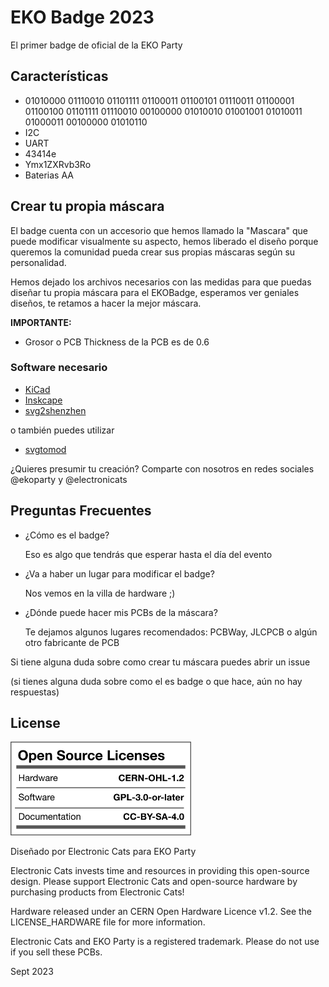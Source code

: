 # EKO Badge 2023

El primer badge de  oficial de la EKO Party

## Características

- 01010000 01110010 01101111 01100011 01100101 01110011 01100001 01100100 01101111 01110010 00100000 01010010 01001001 01010011 01000011 00100000 01010110
- I2C
- UART
- 43414e
- Ymx1ZXRvb3Ro
- Baterias AA

## Crear tu propia máscara

El badge cuenta con un accesorio que hemos llamado la "Mascara" que puede modificar visualmente su aspecto, hemos liberado el diseño porque queremos la comunidad pueda crear sus propias máscaras según su personalidad. 

Hemos dejado los archivos necesarios con las medidas para que puedas diseñar tu propia máscara para el EKOBadge, esperamos ver geniales diseños, te retamos a hacer la mejor máscara.

**IMPORTANTE:**
- Grosor o PCB Thickness de la PCB es de 0.6

### Software necesario

- [KiCad](https://www.kicad.org/) 
- [Inskcape](https://inkscape.org/es/)
- [svg2shenzhen](https://github.com/badgeek/svg2shenzhen)

o también puedes utilizar

- [svgtomod](https://github.com/mtl/svg2mod) 

¿Quieres presumir tu creación? Comparte con nosotros en redes sociales @ekoparty y @electronicats

## Preguntas Frecuentes

- ¿Cómo es el badge? 

  Eso es algo que tendrás que esperar hasta el día del evento

- ¿Va a haber un lugar para modificar el badge? 

  Nos vemos en la villa de hardware ;)

- ¿Dónde puede hacer mis PCBs de la máscara? 

  Te dejamos algunos lugares recomendados:
  PCBWay, JLCPCB o algún otro fabricante de PCB

Si tiene alguna duda sobre como crear tu máscara puedes abrir un issue

(si tienes alguna duda sobre como el es badge o que hace, aún no hay respuestas)



## License
<a>
  <img src="https://github.com/ElectronicCats/AjoloteBoard/raw/master/OpenSourceLicense.png" height="150" />
</a>

Diseñado por Electronic Cats para EKO Party

Electronic Cats invests time and resources in providing this open-source design. Please support Electronic Cats and open-source hardware by purchasing products from Electronic Cats!

Hardware released under an CERN Open Hardware Licence v1.2. See the LICENSE_HARDWARE file for more information.

Electronic Cats and EKO Party is a registered trademark. Please do not use if you sell these PCBs.

Sept 2023